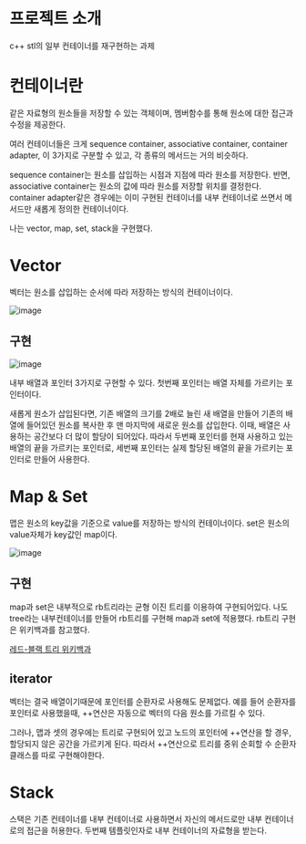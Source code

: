 # 프로젝트 소개

c++ stl의 일부 컨테이너를 재구현하는 과제

# 컨테이너란

같은 자료형의 원소들을 저장할 수 있는 객체이며, 멤버함수를 통해 원소에 대한 접근과 수정을 제공한다.

여러 컨테이너들은 크게 sequence container, associative container, container adapter, 이 3가지로 구분할 수 있고, 각 종류의 메서드는 거의 비슷하다.

sequence container는 원소를 삽입하는 시점과 지점에 따라 원소를 저장한다. 반면, associative container는 원소의 값에 따라 원소를 저장할 위치를 결정한다. container adapter같은 경우에는 이미 구현된 컨테이너를 내부 컨테이너로 쓰면서 메서드만 새롭게 정의한 컨테이너이다.

나는 vector, map, set, stack을 구현했다.

# Vector

벡터는 원소를 삽입하는 순서에 따라 저장하는 방식의 컨테이너이다.

![image](https://github.com/user-attachments/assets/eb98c515-1822-4fa1-9481-23e5921f1d8a)

## 구현


![image](https://github.com/user-attachments/assets/50663f2d-cdbe-4948-9825-d99ffef15957)

내부 배열과 포인터 3가지로 구현할 수 있다. 첫번째 포인터는 배열 자체를 가르키는 포인터이다. 

새롭게 원소가 삽입된다면, 기존 배열의 크기를 2배로 늘린 새 배열을 만들어 기존의 배열에 들어있던 원소를 복사한 후 맨 마지막에 새로운 원소를 삽입한다. 이때, 배열은 사용하는 공간보다 더 많이 할당이 되어있다. 따라서 두번째 포인터를 현재 사용하고 있는 배열의 끝을 가르키는 포인터로, 세번째 포인터는 실제 할당된 배열의 끝을 가르키는 포인터로 만들어 사용한다.

# Map & Set

맵은 원소의 key값을 기준으로 value를 저장하는 방식의 컨테이너이다. set은 원소의 value자체가 key값인 map이다.

![image](https://github.com/user-attachments/assets/2c924dd3-4902-4353-8647-7d54e1b26a11)

## 구현

map과 set은 내부적으로 rb트리라는 균형 이진 트리를 이용하여 구현되어있다. 나도 tree라는 내부컨테이너를 만들어 rb트리를 구현해 map과 set에 적용했다. rb트리 구현은 위키백과를 참고했다.

[레드-블랙 트리 위키백과](https://ko.wikipedia.org/wiki/%EB%A0%88%EB%93%9C-%EB%B8%94%EB%9E%99_%ED%8A%B8%EB%A6%AC)

## iterator

벡터는 결국 배열이기때문에 포인터를 순환자로 사용해도 문제없다. 예를 들어 순환자를 포인터로 사용했을때,  ++연산은 자동으로 벡터의 다음 원소를 가르킬 수 있다.

그러나, 맵과 셋의 경우에는 트리로 구현되어 있고 노드의 포인터에 ++연산을 할 경우, 할당되지 않은 공간을 가르키게 된다. 따라서 ++연산으로 트리를 중위 순회할 수 순환자 클래스를 따로 구현해야한다.

# Stack

스택은 기존 컨테이너를 내부 컨테이너로 사용하면서 자신의 메서드로만 내부 컨테이너로의 접근을 허용한다. 두번째 템플릿인자로 내부 컨테이너의 자료형을 받는다.
